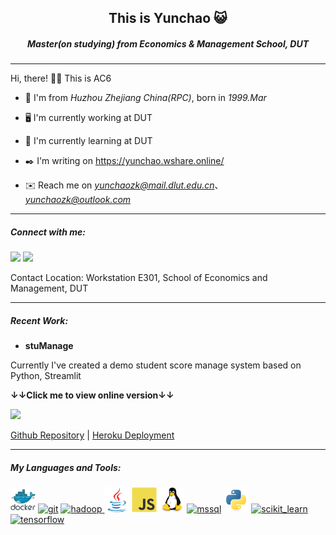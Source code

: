 <h2 align="center">This is Yunchao 😺</h2><h5 align="center">Master(on studying) from Economics & Management School, DUT</h5>

---

Hi, there! 🙋‍♂️ This is AC6

-  🧩 I'm from *Huzhou Zhejiang China(RPC)*, born in *1999.Mar*

-  🖥️ I'm currently working at DUT

-  📘 I'm currently learning at DUT

-  ✒️ I'm writing on https://yunchao.wshare.online/

-  ✉️ Reach me on *yunchaozk@mail.dlut.edu.cn*、*yunchaozk@outlook.com*

---
<h5 align="left">Connect with me:</h5>

<a href="https://t.me/SawamuraMouichirou" target="_blank"><img src="https://img.shields.io/badge/Telegram-SawamuraMouichirou-blue?logo=Telegram&style=flat-square"></img></a>
<a href="mailto:yunchaozk@gmail.com"><img src="https://img.shields.io/badge/Gmail-SawamuraMouichirou-red?style=flat-square&logo=gmail"></img></a>

Contact Location:
Workstation E301, School of Economics and Management, DUT

---
<h5 align="left">Recent Work:</h5>

-  **stuManage**

Currently I've created a demo student score manage system based on Python, Streamlit

**↓↓Click me to view online version↓↓**

<a href="https://student-score-management.herokuapp.com/" target="blank">
<img src="https://img.shields.io/badge/%E4%BD%9C%E8%80%85-AC6-green?style=flat-square">
</img>
</a>

[Github Repository](https://github.com/YunchaoZheng/student-score-management) |
[Heroku Deployment](https://student-score-management.herokuapp.com/)

---
<h5 align="left">My Languages and Tools:</h5>

<a href="https://www.docker.com/" target="_blank"><img src="https://raw.githubusercontent.com/devicons/devicon/master/icons/docker/docker-original-wordmark.svg" alt="docker" width="40" height="40"/></a> <a href="https://git-scm.com/" target="_blank"><img src="https://www.vectorlogo.zone/logos/git-scm/git-scm-icon.svg" alt="git" width="40" height="40"/></a> <a href="https://hadoop.apache.org/" target="_blank"><img src="https://www.vectorlogo.zone/logos/apache_hadoop/apache_hadoop-icon.svg" alt="hadoop" width="40" height="40"/> </a> <a href="https://www.java.com" target="_blank"><img src="https://raw.githubusercontent.com/devicons/devicon/master/icons/java/java-original.svg" alt="java" width="40" height="40"/></a> <a href="https://developer.mozilla.org/en-US/docs/Web/JavaScript" target="_blank"><img src="https://raw.githubusercontent.com/devicons/devicon/master/icons/javascript/javascript-original.svg" alt="javascript" width="40" height="40"/></a> <a href="https://www.linux.org/" target="_blank"><img src="https://raw.githubusercontent.com/devicons/devicon/master/icons/linux/linux-original.svg" alt="linux" width="40" height="40"/></a> <a href="https://www.microsoft.com/en-us/sql-server" target="_blank"><img src="https://www.svgrepo.com/show/303229/microsoft-sql-server-logo.svg" alt="mssql" width="40" height="40"/></a> <a href="https://www.python.org" target="_blank"><img src="https://raw.githubusercontent.com/devicons/devicon/master/icons/python/python-original.svg" alt="python" width="40" height="40"/></a> <a href="https://scikit-learn.org/" target="_blank"><img src="https://upload.wikimedia.org/wikipedia/commons/0/05/Scikit_learn_logo_small.svg" alt="scikit_learn" width="40" height="40"/></a> <a href="https://www.tensorflow.org" target="_blank"><img src="https://www.vectorlogo.zone/logos/tensorflow/tensorflow-icon.svg" alt="tensorflow" width="40" height="40"/> </a> </p>
